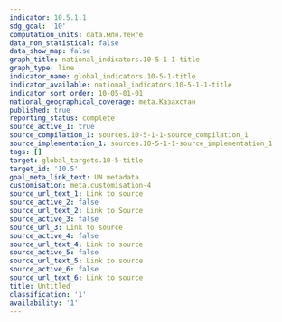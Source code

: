 ```yaml
---
indicator: 10.5.1.1
sdg_goal: '10'
computation_units: data.млн.тенге
data_non_statistical: false
data_show_map: false
graph_title: national_indicators.10-5-1-1-title
graph_type: line
indicator_name: global_indicators.10-5-1-title
indicator_available: national_indicators.10-5-1-1-title
indicator_sort_order: 10-05-01-01
national_geographical_coverage: meta.Казахстан
published: true
reporting_status: complete
source_active_1: true
source_compilation_1: sources.10-5-1-1-source_compilation_1
source_implementation_1: sources.10-5-1-1-source_implementation_1
tags: []
target: global_targets.10-5-title
target_id: '10.5'
goal_meta_link_text: UN metadata
customisation: meta.customisation-4
source_url_text_1: Link to source
source_active_2: false
source_url_text_2: Link to Source
source_active_3: false
source_url_3: Link to source
source_active_4: false
source_url_text_4: Link to source
source_active_5: false
source_url_text_5: Link to source
source_active_6: false
source_url_text_6: Link to source
title: Untitled
classification: '1'
availability: '1'
---
```

